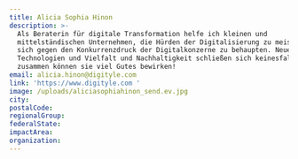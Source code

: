 ```yaml
---
title: Alicia Sophia Hinon
description: >-
  Als Beraterin für digitale Transformation helfe ich kleinen und
  mittelständischen Unternehmen, die Hürden der Digitalisierung zu meistern und
  sich gegen den Konkurrenzdruck der Digitalkonzerne zu behaupten. Neueste
  Technologien und Vielfalt und Nachhaltigkeit schließen sich keinesfalls aus,
  zusammen können sie viel Gutes bewirken!
email: alicia.hinon@digityle.com
link: 'https://www.digityle.com '
image: /uploads/aliciasophiahinon_send.ev.jpg
city:
postalCode:
regionalGroup:
federalState:
impactArea:
organization:
---
```


